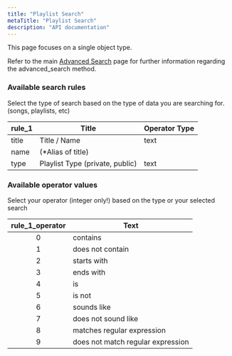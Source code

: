 ```yaml
---
title: "Playlist Search"
metaTitle: "Playlist Search"
description: "API documentation"
---
```


This page focuses on a single object type.

Refer to the main [Advanced Search](https://ampache.org/api/api-advanced-search) page for further information regarding the advanced_search method.

### Available search rules

Select the type of search based on the type of data you are searching for. (songs, playlists, etc)

| rule_1 | Title                           | Operator Type |
|--------|---------------------------------|---------------|
| title  | Title / Name                    | text          |
| name   | (*Alias of title)               |               |
| type   | Playlist Type (private, public) | text          |

### Available operator values

Select your operator (integer only!) based on the type or your selected search

| rule_1_operator | Text                              |
|:---------------:|-----------------------------------|
|        0        | contains                          |
|        1        | does not contain                  |
|        2        | starts with                       |
|        3        | ends with                         |
|        4        | is                                |
|        5        | is not                            |
|        6        | sounds like                       |
|        7        | does not sound like               |
|        8        | matches regular expression        |
|        9        | does not match regular expression |

